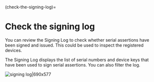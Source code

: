 (check-the-signing-log)=
# Check the signing log

You can review the Signing Log to check whether serial assertions have been signed and issued. This could be used to inspect the registered devices.

The Signing Log displays the list of serial numbers and device keys that have been used to sign serial assertions. You can also filter the log.

![signing log|690x577](upload://uQfIZxAhD2W2mlqknR3FPO3e0Cd.png)
